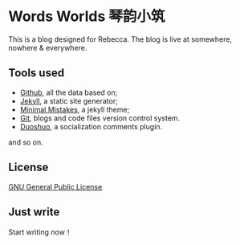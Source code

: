 # Words Worlds 琴韵小筑

This is a blog designed for Rebecca. The blog is live at somewhere, nowhere & everywhere. 

## Tools used

* [Github](https://github.com/), all the data based on;
* [Jekyll](http://jekyllrb.com/), a static site generator;
* [Minimal Mistakes](http://mmistakes.github.io/minimal-mistakes), a jekyll theme;
* [Git](https://git-scm.com/), blogs and code files version control system.
* [Duoshuo](http://duoshuo.com/), a socialization comments plugin. 
 
and so on. 

## License

[GNU General Public License](http://mmistakes.github.io/minimal-mistakes/LICENSE) 

## Just write

Start writing now！

